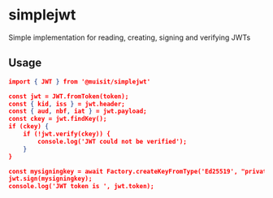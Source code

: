 # simplejwt
Simple implementation for reading, creating, signing and verifying JWTs

## Usage

```json
import { JWT } from '@muisit/simplejwt'

const jwt = JWT.fromToken(token);
const { kid, iss } = jwt.header;
const { aud, nbf, iat } = jwt.payload;
const ckey = jwt.findKey();
if (ckey) {
    if (!jwt.verify(ckey)) {
        console.log('JWT could not be verified');
    }
}

const mysigningkey = await Factory.createKeyFromType('Ed25519', "private key in hex");
jwt.sign(mysigningkey);
console.log('JWT token is ', jwt.token);
```
